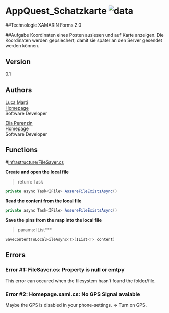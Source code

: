 # AppQuest_Schatzkarte ![data](https://img.shields.io/badge/Status-development-orange.svg)

##Technologie
XAMARIN Forms 2.0

##Aufgabe
Koordinaten eines Posten auslesen und auf Karte anzeigen. Die Koordinaten werden gepsiechert, damit sie später an den Server gesendet werden können.

## Version
0.1

## Authors 
[Luca Marti](https://github.com/zmartl)  
[Homepage](https://www.luca-marti.ch)  
Software Developer
 
[Elia Perenzin](https://github.com/zperee)  
[Homepage](http://eliaperenzin.ch/)  
Software Developer

## Functions
#[Infrastructure/FileSaver.cs](https://github.com/zperee/AppQuest_Schatzkarte/blob/master/AppQuest_Schatzkarte/AppQuest_Schatzkarte/Infrastructure/FileSaver.cs)

**Create and open the local file**  
> return: Task<string>
```C#
private async Task<IFile> AssureFileExistsAsync()
```

**Read the content from the local file**
```C#
private async Task<IFile> AssureFileExistsAsync()
```

**Save the pins from the map into the local file**  
> params: IList<T>***
```C#
SaveContentToLocalFileAsync<T>(IList<T> content)
```

## Errors
### Error #1: FileSaver.cs: Property is null or emtpy
This error can occured when the filesystem hasn't found the folder/file. 

### Error #2: Homepage.xaml.cs: No GPS Signal avaiable
Maybe the GPS is disabled in your phone-settings. 
=> Turn on GPS. 

